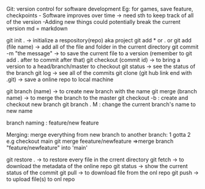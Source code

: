 Git: version control for software development
Eg: for games, save feature, checkpoints
    - Software improves over time -> need sth to keep track  of all of the version
    -Adding new things could potentially break the current version
md = markdown

<!-- cmd -->
git init . -> initialize a respository(repo) aka project
git add * or . or git add (file name) -> add all of the file and folder in the current directory
git commit -m "the message" -> to save the current file to a version (remember to git add . after to commit after that)
git checkout (commit id) -> to bring a version to a head/branch/master to checkout
git status -> see the status of the branch
git log -> see all of the commits
git clone (git hub link end with .git) -> save a online repo to local machine


git branch (name) -> to create new branch with the name
git merge (branch name) -> to merge the branch to the master
git checkout -b <new branch name>: create and checkout new branch
git branch . M <new name>: change the current branch's name  to  new name

branch naming : feature/new feature


Merging: merge everything from new branch to another branch:
    1 gotta 
    2
        e.g
        checkout main
        git merge feeature/newfeature
        =>merge branch "feature/newfeature" into 'main'

git restore . -> to restore every file in the crrent directory
git fetch -> to download the metadata of the online repo
git status -> show the current status of the commit
git pull -> to download file from the onl repo
git push -> to upload file(s) to onl repo

